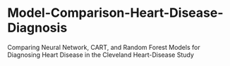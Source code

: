 # Model-Comparison-Heart-Disease-Diagnosis


Comparing Neural Network, CART, and Random Forest Models for Diagnosing Heart Disease in the Cleveland Heart-Disease Study
